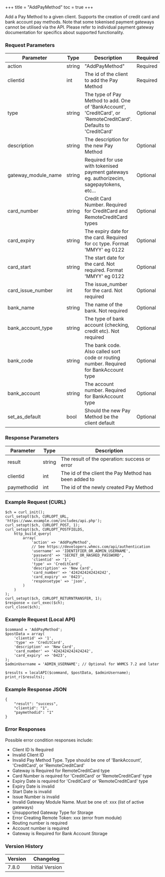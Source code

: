 +++
title = "AddPayMethod"
toc = true
+++

Add a Pay Method to a given client. Supports the creation of credit card and bank account pay methods. Note that some tokenised payment gateways cannot be utilised via the API. Please refer to individual payment gateway documentation for specifics about supported functionality.

### Request Parameters

| Parameter | Type | Description | Required |
| --------- | ---- | ----------- | -------- |
| action | string | "AddPayMethod" | Required |
| clientid | int | The id of the client to add the Pay Method | Required |
| type | string | The type of Pay Method to add. One of 'BankAccount', 'CreditCard', or 'RemoteCreditCard'. Defaults to 'CreditCard' | Optional |
| description | string | The description for the new Pay Method | Optional |
| gateway_module_name | string | Required for use with tokenised payment gateways eg. authorizecim, sagepaytokens, etc... | Optional |
| card_number | string | Credit Card Number. Required for CreditCard and RemoteCreditCard types | Optional |
| card_expiry | string | The expiry date for the card. Required for cc type. Format 'MMYY' eg 0122 | Optional |
| card_start | string | The start date for the card. Not required. Format 'MMYY' eg 0122 | Optional |
| card_issue_number | int | The issue_number for the card. Not required | Optional |
| bank_name | string | The name of the bank. Not required | Optional |
| bank_account_type | string | The type of bank account (checking, credit etc). Not required | Optional |
| bank_code | string | The bank code. Also called sort code or routing number. Required for BankAccount type | Optional |
| bank_account | string | The account number. Required for BankAccount type | Optional |
| set_as_default | bool | Should the new Pay Method be the client default | Optional |

### Response Parameters

| Parameter | Type | Description |
| --------- | ---- | ----------- |
| result | string | The result of the operation: success or error |
| clientid | int | The id of the client the Pay Method has been added to |
| paymethodid | int | The id of the newly created Pay Method |


### Example Request (CURL)

```
$ch = curl_init();
curl_setopt($ch, CURLOPT_URL, 'https://www.example.com/includes/api.php');
curl_setopt($ch, CURLOPT_POST, 1);
curl_setopt($ch, CURLOPT_POSTFIELDS,
    http_build_query(
        array(
            'action' => 'AddPayMethod',
            // See https://developers.whmcs.com/api/authentication
            'username' => 'IDENTIFIER_OR_ADMIN_USERNAME',
            'password' => 'SECRET_OR_HASHED_PASSWORD',
            'clientid' => '1',
            'type' => 'CreditCard',
            'description' => 'New Card',
            'card_number' => '4242424242424242',
            'card_expiry' => '0423',
            'responsetype' => 'json',
        )
    )
);
curl_setopt($ch, CURLOPT_RETURNTRANSFER, 1);
$response = curl_exec($ch);
curl_close($ch);
```


### Example Request (Local API)

```
$command = 'AddPayMethod';
$postData = array(
    'clientid' => '1',
    'type' => 'CreditCard',
    'description' => 'New Card',
    'card_number' => '4242424242424242',
    'card_expiry' => '0423',
);
$adminUsername = 'ADMIN_USERNAME'; // Optional for WHMCS 7.2 and later

$results = localAPI($command, $postData, $adminUsername);
print_r($results);
```


### Example Response JSON

```
{
    "result": "success",
    "clientid": "1",
    "paymethodid": "1"
}
```


### Error Responses

Possible error condition responses include:

* Client ID Is Required
* Invalid Client ID
* Invalid Pay Method Type. Type should be one of 'BankAccount', 'CreditCard', or 'RemoteCreditCard'
* Gateway is Required for RemoteCreditCard type
* Card Number is required for 'CreditCard' or 'RemoteCreditCard' type
* Expiry Date is required for 'CreditCard' or 'RemoteCreditCard' type
* Expiry Date is invalid
* Start Date is invalid
* Issue Number is invalid
* Invalid Gateway Module Name. Must be one of: xxx (list of active gateways)
* Unsupported Gateway Type for Storage
* Error Creating Remote Token: xxx (error from module)
* Routing number is required
* Account number is required
* Gateway is Required for Bank Account Storage


### Version History

| Version | Changelog |
| ------- | --------- |
| 7.8.0 | Initial Version |
